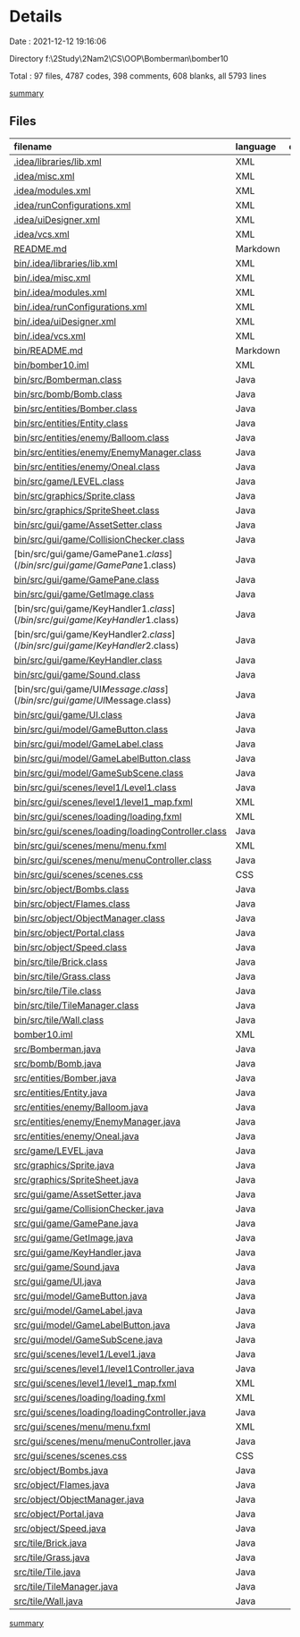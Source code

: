 # Details

Date : 2021-12-12 19:16:06

Directory f:\2Study\2Nam2\CS\OOP\Bomberman\bomber10

Total : 97 files,  4787 codes, 398 comments, 608 blanks, all 5793 lines

[summary](results.md)

## Files
| filename | language | code | comment | blank | total |
| :--- | :--- | ---: | ---: | ---: | ---: |
| [.idea/libraries/lib.xml](/.idea/libraries/lib.xml) | XML | 10 | 0 | 0 | 10 |
| [.idea/misc.xml](/.idea/misc.xml) | XML | 6 | 0 | 0 | 6 |
| [.idea/modules.xml](/.idea/modules.xml) | XML | 8 | 0 | 0 | 8 |
| [.idea/runConfigurations.xml](/.idea/runConfigurations.xml) | XML | 10 | 0 | 0 | 10 |
| [.idea/uiDesigner.xml](/.idea/uiDesigner.xml) | XML | 124 | 0 | 0 | 124 |
| [.idea/vcs.xml](/.idea/vcs.xml) | XML | 6 | 0 | 0 | 6 |
| [README.md](/README.md) | Markdown | 10 | 0 | 9 | 19 |
| [bin/.idea/libraries/lib.xml](/bin/.idea/libraries/lib.xml) | XML | 10 | 0 | 0 | 10 |
| [bin/.idea/misc.xml](/bin/.idea/misc.xml) | XML | 6 | 0 | 0 | 6 |
| [bin/.idea/modules.xml](/bin/.idea/modules.xml) | XML | 8 | 0 | 0 | 8 |
| [bin/.idea/runConfigurations.xml](/bin/.idea/runConfigurations.xml) | XML | 10 | 0 | 0 | 10 |
| [bin/.idea/uiDesigner.xml](/bin/.idea/uiDesigner.xml) | XML | 124 | 0 | 0 | 124 |
| [bin/.idea/vcs.xml](/bin/.idea/vcs.xml) | XML | 6 | 0 | 0 | 6 |
| [bin/README.md](/bin/README.md) | Markdown | 10 | 0 | 9 | 19 |
| [bin/bomber10.iml](/bin/bomber10.iml) | XML | 12 | 0 | 0 | 12 |
| [bin/src/Bomberman.class](/bin/src/Bomberman.class) | Java | 20 | 0 | 0 | 20 |
| [bin/src/bomb/Bomb.class](/bin/src/bomb/Bomb.class) | Java | 77 | 71 | 0 | 148 |
| [bin/src/entities/Bomber.class](/bin/src/entities/Bomber.class) | Java | 65 | 0 | 3 | 68 |
| [bin/src/entities/Entity.class](/bin/src/entities/Entity.class) | Java | 49 | 2 | 0 | 51 |
| [bin/src/entities/enemy/Balloom.class](/bin/src/entities/enemy/Balloom.class) | Java | 20 | 0 | 0 | 20 |
| [bin/src/entities/enemy/EnemyManager.class](/bin/src/entities/enemy/EnemyManager.class) | Java | 25 | 0 | 0 | 25 |
| [bin/src/entities/enemy/Oneal.class](/bin/src/entities/enemy/Oneal.class) | Java | 15 | 0 | 0 | 15 |
| [bin/src/game/LEVEL.class](/bin/src/game/LEVEL.class) | Java | 14 | 3 | 0 | 17 |
| [bin/src/graphics/Sprite.class](/bin/src/graphics/Sprite.class) | Java | 88 | 0 | 0 | 88 |
| [bin/src/graphics/SpriteSheet.class](/bin/src/graphics/SpriteSheet.class) | Java | 15 | 2 | 1 | 18 |
| [bin/src/gui/game/AssetSetter.class](/bin/src/gui/game/AssetSetter.class) | Java | 34 | 0 | 0 | 34 |
| [bin/src/gui/game/CollisionChecker.class](/bin/src/gui/game/CollisionChecker.class) | Java | 135 | 0 | 0 | 135 |
| [bin/src/gui/game/GamePane$1.class](/bin/src/gui/game/GamePane$1.class) | Java | 17 | 0 | 0 | 17 |
| [bin/src/gui/game/GamePane.class](/bin/src/gui/game/GamePane.class) | Java | 162 | 11 | 2 | 175 |
| [bin/src/gui/game/GetImage.class](/bin/src/gui/game/GetImage.class) | Java | 37 | 1 | 0 | 38 |
| [bin/src/gui/game/KeyHandler$1.class](/bin/src/gui/game/KeyHandler$1.class) | Java | 22 | 0 | 0 | 22 |
| [bin/src/gui/game/KeyHandler$2.class](/bin/src/gui/game/KeyHandler$2.class) | Java | 19 | 0 | 0 | 19 |
| [bin/src/gui/game/KeyHandler.class](/bin/src/gui/game/KeyHandler.class) | Java | 14 | 0 | 0 | 14 |
| [bin/src/gui/game/Sound.class](/bin/src/gui/game/Sound.class) | Java | 34 | 0 | 0 | 34 |
| [bin/src/gui/game/UI$Message.class](/bin/src/gui/game/UI$Message.class) | Java | 9 | 0 | 0 | 9 |
| [bin/src/gui/game/UI.class](/bin/src/gui/game/UI.class) | Java | 82 | 5 | 1 | 88 |
| [bin/src/gui/model/GameButton.class](/bin/src/gui/model/GameButton.class) | Java | 20 | 0 | 0 | 20 |
| [bin/src/gui/model/GameLabel.class](/bin/src/gui/model/GameLabel.class) | Java | 13 | 0 | 0 | 13 |
| [bin/src/gui/model/GameLabelButton.class](/bin/src/gui/model/GameLabelButton.class) | Java | 27 | 0 | 0 | 27 |
| [bin/src/gui/model/GameSubScene.class](/bin/src/gui/model/GameSubScene.class) | Java | 38 | 0 | 0 | 38 |
| [bin/src/gui/scenes/level1/Level1.class](/bin/src/gui/scenes/level1/Level1.class) | Java | 5 | 0 | 0 | 5 |
| [bin/src/gui/scenes/level1/level1_map.fxml](/bin/src/gui/scenes/level1/level1_map.fxml) | XML | 84 | 0 | 3 | 87 |
| [bin/src/gui/scenes/loading/loading.fxml](/bin/src/gui/scenes/loading/loading.fxml) | XML | 20 | 0 | 3 | 23 |
| [bin/src/gui/scenes/loading/loadingController.class](/bin/src/gui/scenes/loading/loadingController.class) | Java | 23 | 0 | 0 | 23 |
| [bin/src/gui/scenes/menu/menu.fxml](/bin/src/gui/scenes/menu/menu.fxml) | XML | 96 | 0 | 3 | 99 |
| [bin/src/gui/scenes/menu/menuController.class](/bin/src/gui/scenes/menu/menuController.class) | Java | 49 | 0 | 0 | 49 |
| [bin/src/gui/scenes/scenes.css](/bin/src/gui/scenes/scenes.css) | CSS | 53 | 2 | 14 | 69 |
| [bin/src/object/Bombs.class](/bin/src/object/Bombs.class) | Java | 10 | 0 | 0 | 10 |
| [bin/src/object/Flames.class](/bin/src/object/Flames.class) | Java | 8 | 0 | 0 | 8 |
| [bin/src/object/ObjectManager.class](/bin/src/object/ObjectManager.class) | Java | 16 | 3 | 0 | 19 |
| [bin/src/object/Portal.class](/bin/src/object/Portal.class) | Java | 7 | 0 | 0 | 7 |
| [bin/src/object/Speed.class](/bin/src/object/Speed.class) | Java | 10 | 0 | 0 | 10 |
| [bin/src/tile/Brick.class](/bin/src/tile/Brick.class) | Java | 25 | 0 | 0 | 25 |
| [bin/src/tile/Grass.class](/bin/src/tile/Grass.class) | Java | 12 | 0 | 0 | 12 |
| [bin/src/tile/Tile.class](/bin/src/tile/Tile.class) | Java | 19 | 0 | 0 | 19 |
| [bin/src/tile/TileManager.class](/bin/src/tile/TileManager.class) | Java | 34 | 0 | 1 | 35 |
| [bin/src/tile/Wall.class](/bin/src/tile/Wall.class) | Java | 17 | 0 | 0 | 17 |
| [bomber10.iml](/bomber10.iml) | XML | 12 | 0 | 0 | 12 |
| [src/Bomberman.java](/src/Bomberman.java) | Java | 25 | 1 | 7 | 33 |
| [src/bomb/Bomb.java](/src/bomb/Bomb.java) | Java | 290 | 12 | 34 | 336 |
| [src/entities/Bomber.java](/src/entities/Bomber.java) | Java | 268 | 24 | 30 | 322 |
| [src/entities/Entity.java](/src/entities/Entity.java) | Java | 106 | 9 | 20 | 135 |
| [src/entities/enemy/Balloom.java](/src/entities/enemy/Balloom.java) | Java | 56 | 0 | 13 | 69 |
| [src/entities/enemy/EnemyManager.java](/src/entities/enemy/EnemyManager.java) | Java | 61 | 1 | 11 | 73 |
| [src/entities/enemy/Oneal.java](/src/entities/enemy/Oneal.java) | Java | 66 | 0 | 14 | 80 |
| [src/game/LEVEL.java](/src/game/LEVEL.java) | Java | 32 | 0 | 11 | 43 |
| [src/graphics/Sprite.java](/src/graphics/Sprite.java) | Java | 189 | 46 | 55 | 290 |
| [src/graphics/SpriteSheet.java](/src/graphics/SpriteSheet.java) | Java | 30 | 6 | 7 | 43 |
| [src/gui/game/AssetSetter.java](/src/gui/game/AssetSetter.java) | Java | 41 | 0 | 6 | 47 |
| [src/gui/game/CollisionChecker.java](/src/gui/game/CollisionChecker.java) | Java | 278 | 8 | 54 | 340 |
| [src/gui/game/GamePane.java](/src/gui/game/GamePane.java) | Java | 275 | 54 | 61 | 390 |
| [src/gui/game/GetImage.java](/src/gui/game/GetImage.java) | Java | 104 | 16 | 17 | 137 |
| [src/gui/game/KeyHandler.java](/src/gui/game/KeyHandler.java) | Java | 48 | 5 | 7 | 60 |
| [src/gui/game/Sound.java](/src/gui/game/Sound.java) | Java | 41 | 0 | 13 | 54 |
| [src/gui/game/UI.java](/src/gui/game/UI.java) | Java | 189 | 12 | 29 | 230 |
| [src/gui/model/GameButton.java](/src/gui/model/GameButton.java) | Java | 19 | 2 | 5 | 26 |
| [src/gui/model/GameLabel.java](/src/gui/model/GameLabel.java) | Java | 14 | 0 | 4 | 18 |
| [src/gui/model/GameLabelButton.java](/src/gui/model/GameLabelButton.java) | Java | 24 | 0 | 7 | 31 |
| [src/gui/model/GameSubScene.java](/src/gui/model/GameSubScene.java) | Java | 42 | 2 | 12 | 56 |
| [src/gui/scenes/level1/Level1.java](/src/gui/scenes/level1/Level1.java) | Java | 3 | 0 | 3 | 6 |
| [src/gui/scenes/level1/level1Controller.java](/src/gui/scenes/level1/level1Controller.java) | Java | 0 | 77 | 18 | 95 |
| [src/gui/scenes/level1/level1_map.fxml](/src/gui/scenes/level1/level1_map.fxml) | XML | 84 | 0 | 3 | 87 |
| [src/gui/scenes/loading/loading.fxml](/src/gui/scenes/loading/loading.fxml) | XML | 20 | 0 | 3 | 23 |
| [src/gui/scenes/loading/loadingController.java](/src/gui/scenes/loading/loadingController.java) | Java | 38 | 2 | 9 | 49 |
| [src/gui/scenes/menu/menu.fxml](/src/gui/scenes/menu/menu.fxml) | XML | 96 | 0 | 3 | 99 |
| [src/gui/scenes/menu/menuController.java](/src/gui/scenes/menu/menuController.java) | Java | 87 | 9 | 23 | 119 |
| [src/gui/scenes/scenes.css](/src/gui/scenes/scenes.css) | CSS | 53 | 2 | 14 | 69 |
| [src/object/Bombs.java](/src/object/Bombs.java) | Java | 14 | 0 | 4 | 18 |
| [src/object/Flames.java](/src/object/Flames.java) | Java | 14 | 0 | 3 | 17 |
| [src/object/ObjectManager.java](/src/object/ObjectManager.java) | Java | 59 | 7 | 10 | 76 |
| [src/object/Portal.java](/src/object/Portal.java) | Java | 15 | 0 | 4 | 19 |
| [src/object/Speed.java](/src/object/Speed.java) | Java | 14 | 0 | 4 | 18 |
| [src/tile/Brick.java](/src/tile/Brick.java) | Java | 52 | 0 | 8 | 60 |
| [src/tile/Grass.java](/src/tile/Grass.java) | Java | 9 | 0 | 5 | 14 |
| [src/tile/Tile.java](/src/tile/Tile.java) | Java | 27 | 0 | 10 | 37 |
| [src/tile/TileManager.java](/src/tile/TileManager.java) | Java | 82 | 3 | 13 | 98 |
| [src/tile/Wall.java](/src/tile/Wall.java) | Java | 11 | 0 | 5 | 16 |

[summary](results.md)